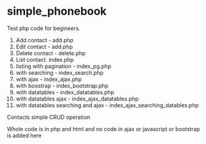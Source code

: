 # simple_phonebook


Test php code for begineers.

1. Add contact  -  add.php
2. Edit contact - add.php
3. Delete contact - delete.php
4. List contact.  index.php
5. listing with pagination - index_pg.php
6. with searching - index_search.php
7. with ajax - index_ajax.php
8. with boostrap - index_bootstrap.php
9. with datatables - index_datatables.php
10. with datatables ajax - index_ajax_datatables.php
11. with datatables searching and ajax - index_ajax_searching_datables.php


Contacts simple CRUD operation


Whole code is in php and html and no code in ajax or javascript or bootstrap is added here

